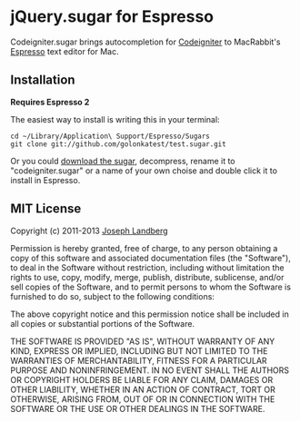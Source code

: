 # jQuery.sugar for Espresso

Codeigniter.sugar brings autocompletion for [Codeigniter](http://codeigniter.com) to MacRabbit's [Espresso](http://macrabbit.com/espresso/) text editor for Mac.

## Installation

**Requires Espresso 2**

The easiest way to install is writing this in your terminal:

    cd ~/Library/Application\ Support/Espresso/Sugars
    git clone git://github.com/golonkatest/test.sugar.git

Or you could [download the sugar](https://github.com/golonkatest/test.sugar/zipball/master), decompress, rename it to "codeigniter.sugar" or a name of your own choise and double click it to install in Espresso.

## MIT License

Copyright (c) 2011-2013 [Joseph Landberg](https://github.com/golonka)

Permission is hereby granted, free of charge, to any person obtaining a copy
of this software and associated documentation files (the "Software"), to deal
in the Software without restriction, including without limitation the rights
to use, copy, modify, merge, publish, distribute, sublicense, and/or sell
copies of the Software, and to permit persons to whom the Software is
furnished to do so, subject to the following conditions:

The above copyright notice and this permission notice shall be included in
all copies or substantial portions of the Software.

THE SOFTWARE IS PROVIDED "AS IS", WITHOUT WARRANTY OF ANY KIND, EXPRESS OR
IMPLIED, INCLUDING BUT NOT LIMITED TO THE WARRANTIES OF MERCHANTABILITY,
FITNESS FOR A PARTICULAR PURPOSE AND NONINFRINGEMENT. IN NO EVENT SHALL THE
AUTHORS OR COPYRIGHT HOLDERS BE LIABLE FOR ANY CLAIM, DAMAGES OR OTHER
LIABILITY, WHETHER IN AN ACTION OF CONTRACT, TORT OR OTHERWISE, ARISING FROM,
OUT OF OR IN CONNECTION WITH THE SOFTWARE OR THE USE OR OTHER DEALINGS IN
THE SOFTWARE.